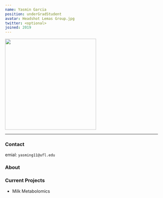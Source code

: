 ```yaml
---
name: Yasmin Garcia
position: underGradStudent
avatar: Headshot Lemas Group.jpg
twitter: <optional>
joined: 2019
---
```


<img width="300" src="{{site.baseurl}}/images/people/{{page.avatar}}" data-action="zoom">

---

### Contact

emial: `yasming11@ufl.edu` <br>

### About


### Current Projects

- Milk Metabolomics